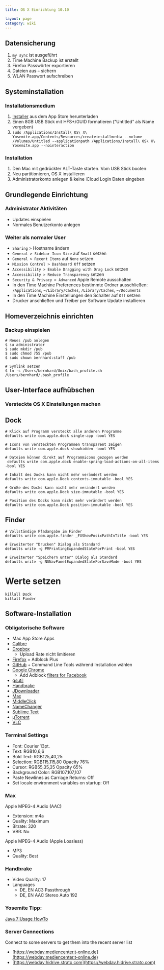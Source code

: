 ```yaml
---
title: OS X Einrichtung 10.10

layout: page
category: wiki
---
```


## Datensicherung

1. `my sync` ist ausgeführt
2. Time Machine Backup ist erstellt
3. Firefox Passwörter exportieren
4. Dateien aus `~` sichern
5. WLAN Passwort aufschreiben

## Systeminstallation

### Installationsmedium

1. [Installer](https://itunes.apple.com/WebObjects/MZStore.woa/wa/viewSoftware?id=915041082&mt=12) aus dem App Store herunterladen
2. Einen 8GB USB Stick mit HFS+/GUID formatieren ("Untitled" als Name vergeben)
3. `sudo /Applications/Install\ OS\ X\ Yosemite.app/Contents/Resources/createinstallmedia --volume /Volumes/Untitled --applicationpath /Applications/Install\ OS\ X\ Yosemite.app --nointeraction`

### Installation

1. Den Mac mit gedrückter ALT-Taste starten. Vom USB Stick booten
2. Neu partitionieren, OS X installieren
3. Administratorkonto anlegen & keine iCloud Login Daten eingeben
 
## Grundlegende Einrichtung

### Administrator Aktivitäten
 
- Updates einspielen
- Normales Benutzerkonto anlegen
 
### Weiter als normaler User
 
- `Sharing` > Hostname ändern
- `General > Sidebar Icon Size` auf `Small` setzen
- `General > Recent Items` auf `None` setzen
- `Mission Control > Dashboard Off` setzen
- `Accessibility > Enable Dragging with Drag Lock` setzen
- `Accessibility > Reduce Transparency` setzen
- `Security & Privacy > Advanced` Apple Remote ausschalten
- In den Time Machine Preferences bestimmte Ordner ausschließen: `/Applications`, `~/Library/Caches`, `/Library/Caches`, `~/Documents`
- In den Time Machine Einstellungen den Schalter auf `Off` setzen
- Drucker anschließen und Treiber per Software Update installieren
 
## Homeverzeichnis einrichten

### Backup einspielen

    # Neues /pub anlegen
    $ su administrator
    $ sudo mkdir /pub
    $ sudo chmod 755 /pub
    $ sudo chown bernhard:staff /pub

    # Symlink setzen
    $ ln -s /Users/bernhard/Unix/bash_profile.sh /Users/bernhard/.bash_profile

## User-Interface aufhübschen
 
### Versteckte OS X Einstellungen machen

## Dock 

    # Klick auf Programm versteckt alle anderen Programme
    defaults write com.apple.dock single-app -bool YES

    # Icons von versteckten Programmen transparent zeigen
    defaults write com.apple.dock showhidden -bool YES
 
    # Dateien können direkt auf Programmicons gezogen werden
     defaults write com.apple.dock enable-spring-load-actions-on-all-items -bool YES
 
    # Inhalt des Docks kann nicht mehr verändert werden
    defaults write com.apple.Dock contents-immutable -bool YES

    # Größe des Docks kann nicht mehr verändert werden
    defaults write com.apple.Dock size-immutable -bool YES

    # Position des Docks kann nicht mehr verändert werden
    defaults write com.apple.Dock position-immutable -bool YES

## Finder 

    # Vollständige Pfadangabe im Finder
    defaults write com.apple.finder _FXShowPosixPathInTitle -bool YES
 
    # Erweiterter "Drucken" Dialog als Standard
    defaults write -g PMPrintingExpandedStateForPrint -bool YES
 
    # Erweiterter "Speichern unter" Dialog als Standard
    defaults write -g NSNavPanelExpandedStateForSaveMode -bool YES

# Werte setzen

    killall Dock
    killall Finder

## Software-Installation

### Obligatorische Software

- Mac App Store Apps
- [Calibre](http://calibre-ebook.com/download)
- [Dropbox](http://www.getdropbox.com)
  - Upload Rate nicht limitieren
- [Firefox](http://www.mozilla.com/en-US/firefox/personal.html) + Adblock Plus
- [GitHub](http://mac.github.com/) + Command Line Tools während Installation wählen
- [Google Chrome](https://www.google.com/landing/chrome/beta/)
  - Add Adblock [filters for Facebook](http://facebook.adblockplus.me/en/)
- [gsutil](https://cloud.google.com/storage/docs/gsutil_install)
- [Handbrake](http://handbrake.fr/downloads.php)
- [JDownloader](http://jdownloader.org/download/index)
- [Max](http://sbooth.org/Max)
- [MiddleClick](http://clement.beffa.org/labs/projects/middleclick/)
- [NameChanger](http://www.mrrsoftware.com/MRRSoftware/NameChanger.html)
- [Sublime Text](http://www.sublimetext.com/)
- [µTorrent](http://www.utorrent.com)
- [VLC](http://www.videolan.org/vlc)

### Terminal Settings

- Font: Courier 13pt.
- Text: RGB10,6,6
- Bold Text: RGB125,40,25
- Selection: RGB115,115,80 Opacity 76%
- Cursor: RGB55,35,35 Opacity 65%
- Background Color: RGB107,107,107
- Paste Newlines as Carriage Returns: Off
- Set locale environment variables on startup: Off

### Max

Apple MPEG-4 Audio (AAC)

- Extension: m4a
- Quality: Maximum
- Bitrate: 320
- VBR: No

Apple MPEG-4 Audio (Apple Lossless)

- MP3
- Quality: Best

### Handbrake

- Video Quality: 17
- Languages
  - DE, EN AC3 Passthrough
  - DE, EN AAC Stereo Auto 192

### Yosemite Tipp:

[Java 7 Usage HowTo](http://mosx.tumblr.com/post/64402950499/os-x-tip-execute-java-apps-like-minecraft-or)

### Server Connections
Connect to some servers to get them into the recent server list

- [https://webdav.mediencenter.t-online.de](https://webdav.mediencenter.t-online.de)
- [https://webdav.hidrive.strato.com](https://webdav.hidrive.strato.com)
